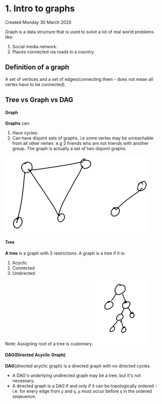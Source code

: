 # 1. Intro to graphs
Created Monday 30 March 2020

Graph is a data structure that is used to solve a lot of real world problems like:

1. Social media network.
2. Places connected via roads in a country.

## Definition of a graph
A set of vertices and a set of edges(connecting them - does not mean all vertex have to be connected).

## Tree vs Graph vs DAG

#### Graph
**Graphs** can:
1. Have cycles.
2. Can have disjoint sets of graphs. i.e some vertex may be unreachable from all other vertex. e.g 2 friends who are not friends with another group. The graph is actually a set of two disjoint graphs.

![](../../../../../../assets/1._Intro_to_graphs-image-1-89bd6112.png)

#### Tree
**A tree** is a graph with 3 restrictions. A graph is a tree if it is:

1. Acyclic
2. Connected
3. Undirected

Note: Assigning root of a tree is customary.
![](../../../../../../assets/1._Intro_to_graphs-image-2-89bd6112.png)

#### DAG(Directed Acyclic Graph)
**DAG**(directed acyclic graph) is a directed graph with no directed cycles.

- A DAG's underlying undirected graph may be a tree, but it's not necessary.
- A directed graph is a DAG if and only if it can be topologically ordered - i.e. for every edge from `p` and `q`, `p` must occur before `q` in the ordered seqeuence.
